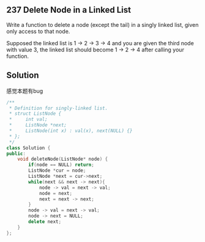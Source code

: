 ## 237	Delete Node in a Linked List

Write a function to delete a node (except the tail) in a singly linked list, given only access to that node.

Supposed the linked list is 1 -> 2 -> 3 -> 4 and you are given the third node with value 3, the linked list should become 1 -> 2 -> 4 after calling your function.

## Solution

感觉本题有bug
```C++
/**
 * Definition for singly-linked list.
 * struct ListNode {
 *     int val;
 *     ListNode *next;
 *     ListNode(int x) : val(x), next(NULL) {}
 * };
 */
class Solution {
public:
    void deleteNode(ListNode* node) {
        if(node == NULL) return;
        ListNode *cur = node;
        ListNode *next = cur->next;
        while(next && next -> next){
            node -> val = next -> val;
            node = next;
            next = next -> next;
        }
        node -> val = next -> val;
        node -> next = NULL;
        delete next;
    }
};
```